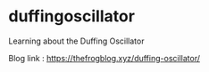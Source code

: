 # duffingoscillator
Learning about the Duffing Oscillator

Blog link : https://thefrogblog.xyz/duffing-oscillator/
